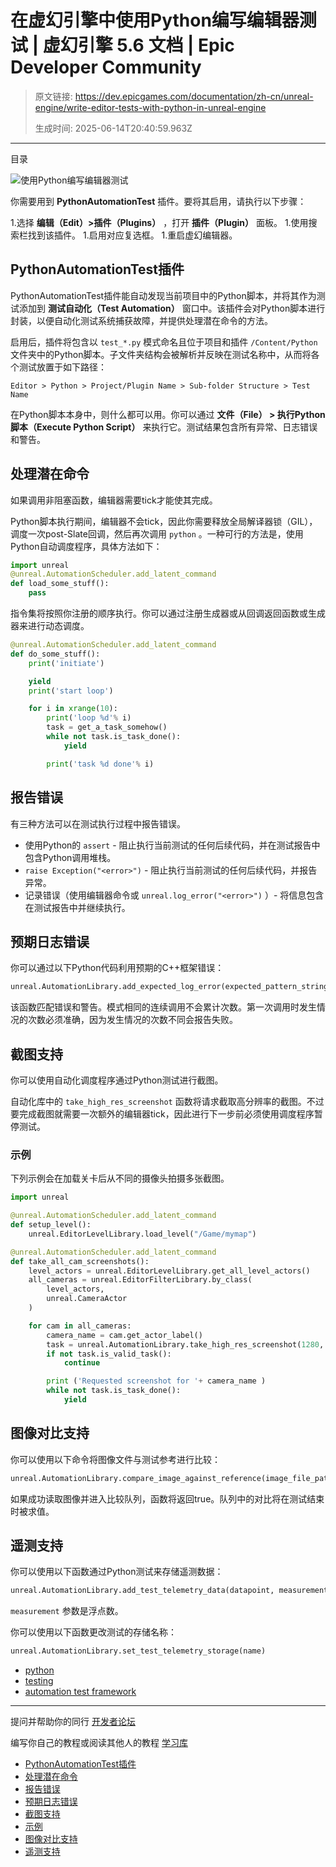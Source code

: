 # 在虚幻引擎中使用Python编写编辑器测试 | 虚幻引擎 5.6 文档 | Epic Developer Community

> 原文链接: https://dev.epicgames.com/documentation/zh-cn/unreal-engine/write-editor-tests-with-python-in-unreal-engine
> 
> 生成时间: 2025-06-14T20:40:59.963Z

---

目录

![使用Python编写编辑器测试](https://dev.epicgames.com/community/api/documentation/image/7ab98239-e41a-4187-9629-bb60416a02c9?resizing_type=fill&width=1920&height=335)

你需要用到 **PythonAutomationTest** 插件。要将其启用，请执行以下步骤：

1.选择 **编辑（Edit）>插件（Plugins）** ，打开 **插件（Plugin）** 面板。 1.使用搜索栏找到该插件。 1.启用对应复选框。 1.重启虚幻编辑器。

## PythonAutomationTest插件

PythonAutomationTest插件能自动发现当前项目中的Python脚本，并将其作为测试添加到 **测试自动化（Test Automation）** 窗口中。该插件会对Python脚本进行封装，以便自动化测试系统捕获故障，并提供处理潜在命令的方法。

启用后，插件将包含以 `test_*.py` 模式命名且位于项目和插件 `/Content/Python` 文件夹中的Python脚本。子文件夹结构会被解析并反映在测试名称中，从而将各个测试放置于如下路径：

`Editor > Python > Project/Plugin Name > Sub-folder Structure > Test Name`

在Python脚本本身中，则什么都可以用。你可以通过 **文件（File） > 执行Python脚本（Execute Python Script）** 来执行它。测试结果包含所有异常、日志错误和警告。

## 处理潜在命令

如果调用非阻塞函数，编辑器需要tick才能使其完成。

Python脚本执行期间，编辑器不会tick，因此你需要释放全局解译器锁（GIL），调度一次post-Slate回调，然后再次调用 `python` 。一种可行的方法是，使用Python自动调度程序，具体方法如下：

```python
import unreal
@unreal.AutomationScheduler.add_latent_command
def load_some_stuff():
    pass
```

指令集将按照你注册的顺序执行。你可以通过注册生成器或从回调返回函数或生成器来进行动态调度。

```python
@unreal.AutomationScheduler.add_latent_command
def do_some_stuff():
    print('initiate')

    yield
    print('start loop')

    for i in xrange(10):
        print('loop %d'% i)
        task = get_a_task_somehow()
        while not task.is_task_done():
            yield

        print('task %d done'% i)
```

## 报告错误

有三种方法可以在测试执行过程中报告错误。

-   使用Python的 `assert` - 阻止执行当前测试的任何后续代码，并在测试报告中包含Python调用堆栈。
-   `raise Exception("<error>")` - 阻止执行当前测试的任何后续代码，并报告异常。
-   记录错误（使用编辑器命令或 `unreal.log_error("<error>")` ）- 将信息包含在测试报告中并继续执行。

## 预期日志错误

你可以通过以下Python代码利用预期的C++框架错误：

```python
unreal.AutomationLibrary.add_expected_log_error(expected_pattern_string, occurrences=1, exact_match=False)
```

该函数匹配错误和警告。模式相同的连续调用不会累计次数。第一次调用时发生情况的次数必须准确，因为发生情况的次数不同会报告失败。

## 截图支持

你可以使用自动化调度程序通过Python测试进行截图。

自动化库中的 `take_high_res_screenshot` 函数将请求截取高分辨率的截图。不过要完成截图就需要一次额外的编辑器tick，因此进行下一步前必须使用调度程序暂停测试。

### 示例

下列示例会在加载关卡后从不同的摄像头拍摄多张截图。

```python
import unreal

@unreal.AutomationScheduler.add_latent_command
def setup_level():
    unreal.EditorLevelLibrary.load_level("/Game/mymap")

@unreal.AutomationScheduler.add_latent_command
def take_all_cam_screenshots():
    level_actors = unreal.EditorLevelLibrary.get_all_level_actors()
    all_cameras = unreal.EditorFilterLibrary.by_class(
        level_actors,
        unreal.CameraActor
    )

    for cam in all_cameras:
        camera_name = cam.get_actor_label()
        task = unreal.AutomationLibrary.take_high_res_screenshot(1280, 720, camera_name, camera=cam,)
        if not task.is_valid_task():
            continue

        print ('Requested screenshot for '+ camera_name )
        while not task.is_task_done():
            yield
```

## 图像对比支持

你可以使用以下命令将图像文件与测试参考进行比较：

```python
unreal.AutomationLibrary.compare_image_against_reference(image_file_path, comparison_name, comparison_tolerance)
```

如果成功读取图像并进入比较队列，函数将返回true。队列中的对比将在测试结束时被求值。

## 遥测支持

你可以使用以下函数通过Python测试来存储遥测数据：

```python
unreal.AutomationLibrary.add_test_telemetry_data(datapoint, measurement, context)
```

`measurement` 参数是浮点数。

你可以使用以下函数更改测试的存储名称：

```python
unreal.AutomationLibrary.set_test_telemetry_storage(name)
```

-   [python](https://dev.epicgames.com/community/search?query=python)
-   [testing](https://dev.epicgames.com/community/search?query=testing)
-   [automation test framework](https://dev.epicgames.com/community/search?query=automation%20test%20framework)

* * *

提问并帮助你的同行 [开发者论坛](https://forums.unrealengine.com/categories?tag=unreal-engine)

编写你自己的教程或阅读其他人的教程 [学习库](https://dev.epicgames.com/community/unreal-engine/learning)

-   [PythonAutomationTest插件](/documentation/zh-cn/unreal-engine/write-editor-tests-with-python-in-unreal-engine#pythonautomationtest%E6%8F%92%E4%BB%B6)
-   [处理潜在命令](/documentation/zh-cn/unreal-engine/write-editor-tests-with-python-in-unreal-engine#%E5%A4%84%E7%90%86%E6%BD%9C%E5%9C%A8%E5%91%BD%E4%BB%A4)
-   [报告错误](/documentation/zh-cn/unreal-engine/write-editor-tests-with-python-in-unreal-engine#%E6%8A%A5%E5%91%8A%E9%94%99%E8%AF%AF)
-   [预期日志错误](/documentation/zh-cn/unreal-engine/write-editor-tests-with-python-in-unreal-engine#%E9%A2%84%E6%9C%9F%E6%97%A5%E5%BF%97%E9%94%99%E8%AF%AF)
-   [截图支持](/documentation/zh-cn/unreal-engine/write-editor-tests-with-python-in-unreal-engine#%E6%88%AA%E5%9B%BE%E6%94%AF%E6%8C%81)
-   [示例](/documentation/zh-cn/unreal-engine/write-editor-tests-with-python-in-unreal-engine#%E7%A4%BA%E4%BE%8B)
-   [图像对比支持](/documentation/zh-cn/unreal-engine/write-editor-tests-with-python-in-unreal-engine#%E5%9B%BE%E5%83%8F%E5%AF%B9%E6%AF%94%E6%94%AF%E6%8C%81)
-   [遥测支持](/documentation/zh-cn/unreal-engine/write-editor-tests-with-python-in-unreal-engine#%E9%81%A5%E6%B5%8B%E6%94%AF%E6%8C%81)